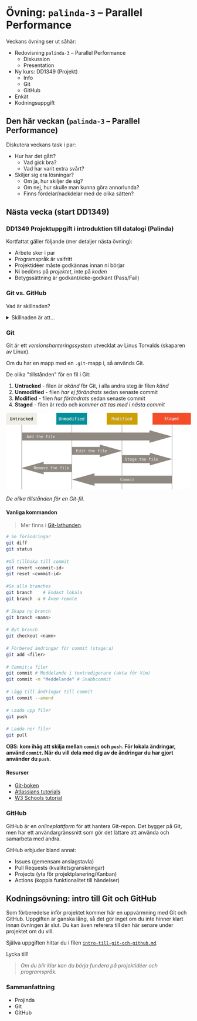 # Övning: `palinda-3` – Parallel Performance    

Veckans övning ser ut såhär:

- Redovisning `palinda-3` – Parallel Performance
    - Diskussion
    - Presentation
- Ny kurs: DD1349 (Projekt)
    - Info
    - Git
    - GitHub
- Enkät
- Kodningsuppgift


## Den här veckan (`palinda-3` – Parallel Performance)

Diskutera veckans task i par:

- Hur har det gått?
    - Vad gick bra?
    - Vad har varit extra svårt?
- Skiljer sig era lösningar?
    - Om ja, hur skiljer de sig?
    - Om nej, hur skulle man kunna göra annorlunda?
    - Finns fördelar/nackdelar med de olika sätten?

## Nästa vecka (start DD1349)

### DD1349 Projektuppgift i introduktion till datalogi (Palinda)

Kortfattat gäller följande (mer detaljer nästa övning):

- Arbete sker i par
- Programspråk är valfritt
- Projektidéer måste godkännas innan ni börjar
- Ni bedöms på *projektet*, inte på *koden*
- Betygssättning är godkänt/icke-godkänt (Pass/Fail)

### Git vs. GitHub

Vad är skillnaden?

<details>
<summary>Skillnaden är att...</summary>
<ul>
    <li>Git <i>hanterar förändringar</i></li>
    <li>GitHub <i>hanterar Git-repon</i></li>
</ul>
</details>


### Git

Git är ett *versionshanteringssystem* utvecklat av Linus Torvalds (skaparen av Linux).

Om du har en mapp med en `.git`-mapp i, så används Git.

De olika "tillstånden" för en fil i Git:

1. **Untracked** - filen är *okänd* för Git, i alla andra steg är filen *känd*
1. **Unmodified** - filen *har ej förändrats* sedan senaste commit
1. **Modified** - filen *har förändrats* sedan senaste commit
1. **Staged** - filen är redo och *kommer att tas med i nästa commit*

![image](./imgs/git-kretslopp.png)

*De olika tillstånden för en Git-fil.*

#### Vanliga kommandon

> Mer finns i [Git-lathunden](git-lathund.md).

```bash
# Se förändringar
git diff
git status

#Gå tillbaka till commit
git revert <commit-id>
git reset <commit-id>

#Se alla branches
git branch    # Endast lokala
git branch -a # Även remote

# Skapa ny branch
git branch <namn>

# Byt branch
git checkout <namn>

# Förbered ändringar för commit (stage:a)
git add <filer>

# Commit:a filer
git commit # Meddelande i textredigerare (akta för Vim)
git commit -m "Meddelande" # Snabbcommit

# Lägg till ändringar till commit
git commit --amend

# Ladda upp filer
git push

# Ladda ner filer
git pull
```

**OBS: kom ihåg att skilja mellan `commit` och `push`. För lokala ändringar, använd `commit`. När du vill dela med dig av de ändringar du har gjort använder du `push`.**


#### Resurser

- [Git-boken](https://git-scm.com/book/en/v2)
- [Atlassians tutorials](https://www.atlassian.com/git/tutorials)
- [W3 Schools tutorial](https://www.w3schools.com/git/)


### GitHub

GitHub är en *onlineplattform* för att hantera Git-repon. Det bygger på Git, men har ett användargränssnitt som gör det lättare att använda och samarbeta med andra.

GitHub erbjuder bland annat:

- Issues (gemensam anslagstavla)
- Pull Requests (kvalitetsgranskningar)
- Projects (yta för projektplanering/Kanban)
- Actions (koppla funktionalitet till händelser)

## Kodningsövning: intro till Git och GitHub

Som förberedelse inför projektet kommer här en uppvärmning med Git och GitHub. Uppgiften är ganska lång, så det gör inget om du inte hinner klart innan övningen är slut. Du kan även referera till den här senare under projektet om du vill.

Själva uppgiften hittar du i filen [`intro-till-git-och-github.md`](intro-till-git-och-github.md).

Lycka till!

> *Om du blir klar kan du börja fundera på projektidéer och programspråk.*

### **Sammanfattning**

- Projinda
- Git
- GitHub

